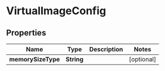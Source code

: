 

# VirtualImageConfig

## Properties

Name | Type | Description | Notes
------------ | ------------- | ------------- | -------------
**memorySizeType** | **String** |  |  [optional]



